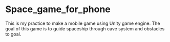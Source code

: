 # Space_game_for_phone
This is my practice to make a mobile game using Unity game engine. The goal of this game is to guide spaceship through cave system and obstacles to goal. 
